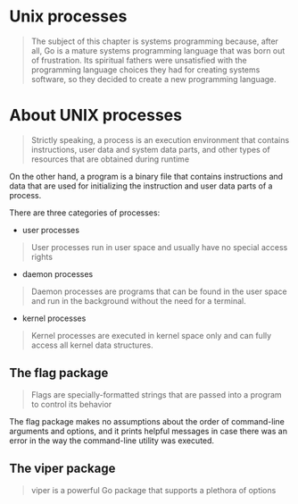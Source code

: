 # Unix processes
> The subject of this chapter is systems programming because, after all,
Go is a mature systems programming language that was born out of frustration.
Its spiritual fathers were unsatisfied with the programming language choices
they had for creating systems software, so they decided to create a new programming language.

# About UNIX processes
> Strictly speaking, a process is an execution environment that contains instructions,
 user data and system data parts, and other types of resources that are obtained during runtime

 On the other hand, a program is a binary file that contains instructions and data
 that are used for initializing the instruction and user data parts of a process.

 There are three categories of processes:
 - user processes
 > User processes run in user space and usually have no special access rights
 - daemon processes
 > Daemon processes are programs that can be found in the user space and
 run in the background without the need for a terminal.
 - kernel processes
 > Kernel processes are executed in kernel space only and can fully access all kernel data structures.

 ## The flag package
 > Flags are specially-formatted strings that are passed into a program to control its behavior

The flag package makes no assumptions about the order of command-line arguments and options,
and it prints helpful messages in case there was an error in the way the command-line utility was executed.

## The viper package
> viper is a powerful Go package that supports a plethora of options


